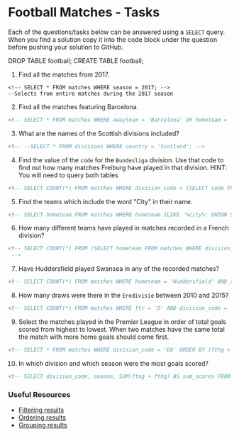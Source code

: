 # Football Matches - Tasks

Each of the questions/tasks below can be answered using a `SELECT` query. When you find a solution copy it into the code block under the question before pushing your solution to GitHub.

DROP TABLE football;
CREATE TABLE football;

1) Find all the matches from 2017.

```
<!-- SELECT * FROM matches WHERE season = 2017; -->
--Selects from entire matches during the 2017 season

```

2) Find all the matches featuring Barcelona.

```sql
<!-- SELECT * FROM matches WHERE awayteam = 'Barcelona' OR hometeam = 'Barcelona'; -->


```

3) What are the names of the Scottish divisions included?

```sql
<!-- --SELECT * FROM divisions WHERE country = 'Scotland'; -->


```

4) Find the value of the `code` for the `Bundesliga` division. Use that code to find out how many matches Freiburg have played in that division. HINT: You will need to query both tables

```sql
<!-- SELECT COUNT(*) FROM matches WHERE division_code = (SELECT code FROM divisions WHERE name = 'Bundesliga') AND (awayteam='Freiburg' OR hometeam='Freiburg'); -->


```

5) Find the teams which include the word "City" in their name. 

```sql
<!-- SELECT hometeam FROM matches WHERE hometeam ILIKE '%city%' UNION SELECT awayteam FROM matches WHERE awayteam ILIKE '%city%'; -->


```

6) How many different teams have played in matches recorded in a French division?

```sql
<!-- SELECT COUNT(*) FROM (SELECT hometeam FROM matches WHERE division_code IN (SELECT code FROM divisions WHERE country = 'France') UNION SELECT awayteam FROM matches WHERE division_code IN (SELECT code FROM divisions WHERE country = 'France')) AS french_teams;
 -->


```

7) Have Huddersfield played Swansea in any of the recorded matches?

```sql
<!-- SELECT COUNT(*) FROM matches WHERE hometeam = 'Huddersfield' AND awayteam = 'Swansea' OR hometeam = 'Swansea' AND awayteam = 'Huddersfield'; -->


```

8) How many draws were there in the `Eredivisie` between 2010 and 2015?

```sql
<!-- SELECT COUNT(*) FROM matches WHERE ftr = 'D' AND division_code = 'N1' AND season >= 2010 AND season <= 2015; -->


```

9) Select the matches played in the Premier League in order of total goals scored from highest to lowest. When two matches have the same total the match with more home goals should come first.

```sql
<!-- SELECT * FROM matches WHERE division_code = 'E0' ORDER BY (fthg + ftag) DESC, fthg DESC; -->


```

10) In which division and which season were the most goals scored?

```sql
<!-- SELECT division_code, season, SUM(ftag + fthg) AS sum_scores FROM matches GROUP BY division_code, season ORDER BY sum_scores DESC FETCH FIRST 1 ROW ONLY; -->


```

### Useful Resources

- [Filtering results](https://www.w3schools.com/sql/sql_where.asp)
- [Ordering results](https://www.w3schools.com/sql/sql_orderby.asp)
- [Grouping results](https://www.w3schools.com/sql/sql_groupby.asp)
